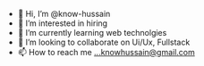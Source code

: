 - 👋 Hi, I’m @know-hussain
- 👀 I’m interested in hiring
- 🌱 I’m currently learning web technolgies
- 💞️ I’m looking to collaborate on Ui/Ux, Fullstack
- 📫 How to reach me ...knowhussain@gmail.com

<!---
know-hussain/know-hussain is a ✨ special ✨ repository because its `README.md` (this file) appears on your GitHub profile.
You can click the Preview link to take a look at your changes.
--->
